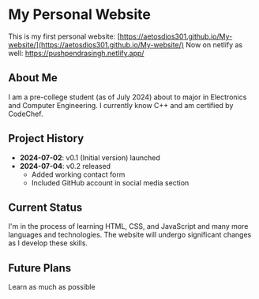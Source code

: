 # My Personal Website

This is my first personal website: [https://aetosdios301.github.io/My-website/](https://aetosdios301.github.io/My-website/)
Now on netlify as well: https://pushpendrasingh.netlify.app/

## About Me
I am a pre-college student (as of July 2024) about to major in Electronics and Computer Engineering. I currently know C++ and am certified by CodeChef.

## Project History
- **2024-07-02**: v0.1 (Initial version) launched
- **2024-07-04**: v0.2 released
  - Added working contact form
  - Included GitHub account in social media section

## Current Status
I'm in the process of learning HTML, CSS, and JavaScript and many more languages and technologies. The website will undergo significant changes as I develop these skills.

## Future Plans
Learn as much as possible
